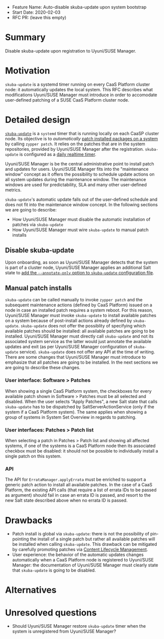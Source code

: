 - Feature Name: Auto-disable skuba-update upon system bootstrap
- Start Date: 2020-02-03
- RFC PR: (leave this empty)

# Summary
[summary]: #summary

Disable skuba-update upon registration to Uyuni/SUSE Manager.

# Motivation
[motivation]: #motivation

<!-- - Why are we doing this?
- What use cases does it support?
- What is the expected outcome?

Describe the problem you are trying to solve, and its constraints, without coupling them too closely to the solution you have in mind. If this RFC is not accepted, the motivation can be used to develop alternative solutions. -->

`skuba-update` is a systemd timer running on every CaaS Platform cluster node: it automatically updates the local system.
This RFC describes what modifications Uyuni/SUSE Manager must introduce in order to accomodate user-defined patching of a SUSE CaaS Platform cluster node.

# Detailed design
[design]: #detailed-design

[`skuba-update`](https://documentation.suse.com/suse-caasp/4/single-html/caasp-admin/#_base_os_updates) is a `systemd` timer that is running locally on each CaaSP cluster node. Its objective is to _automatically_ [patch installed packages on a system](https://github.com/SUSE/skuba/blob/master/skuba-update/skuba_update/skuba_update.py#L325-L329) by calling `zypper patch`.
It relies on the patches that are in the system repositories, provided by Uyuni/SUSE Manager after the registration.
`skuba-update` is configured as a [daily realtime timer](https://github.com/SUSE/skuba/blob/master/skuba-update/skuba_update/skuba-update.timer#L6).

Uyuni/SUSE Manager is be the central administrative point to install patch and updates for users. Uyuni/SUSE Manager fits into the "maintenance window" concept as it offers the possibility to schedule update actions on all system updates during the maintenance window.
The maintenance windows are used for predictability, SLA and many other user-defined metrics.

`skuba-update`'s automatic update falls out of the user-defined schedule and does not fit into the maintenance window concept.
In the following sections we are going to describe:

- How Uyuni/SUSE Manager must disable the automatic installation of patches via `skuba-update`
- How Uyuni/SUSE Manager must wire `skuba-update` to manual patch installs

## Disable skuba-update

Upon onboarding, as soon as Uyuni/SUSE Manager detects that the system is part of a cluster node, Uyuni/SUSE Manager applies an additional Salt state to [add the `--annotate-only` option to `skuba-update` configuration file](https://documentation.suse.com/suse-caasp/4.0/html/caasp-admin/_cluster_updates.html#_disabling_automatic_updates).

## Manual patch installs

`skuba-update` can be called manually to invoke `zypper patch` and the subsequent maintenance actions (defined by CaaS Platform) issued on a node in case an installed patch requires a system reboot.
For this reason, Uyuni/SUSE Manager must invoke `skuba-update` to install available patches on a system because of post-install actions already defined by `skuba-update`.
`skuba-update` does not offer the possiblity of specifying which available patches should be installed: all available patches are going to be installed.
Uyuni/SUSE Manager must directly call `skuba-update` and not its associated system service as the latter would just annotate the available updates and exit (as per Uyuni/SUSE Manager configuration of `skuba-update` service).
`skuba-update` does not offer any API at the time of writing.
There are some changes that Uyuni/SUSE Manager must introduce to emphasize that all patches are going to be installed.
In the next sections we are going to describe these changes.

### User interface: Software > Patches

When showing a single CaaS Platform system, the checkboxes for every available patch shown in Software > Patches must be all selected and disabled. When the user selects "Apply Patches", a new Salt state that calls `skuba-update` has to be dispatched by SaltServerActionService (only if the system if a CaaS Platform system).
The same applies when showing a group of systems in System Set Overview in regards to patching.

### User interfaces: Patches > Patch list

When selecting a patch in Patches > Patch list and showing all affected systems, if one of the systems is a CaaS Platform node then its associated checkbox must be disabled: it should not be possible to individually install a single patch on this system.

### API

The API for `ErrataManager.applyErrata` must be enriched to support a generic patch action to install all available patches. In the case of a CaaS Platform, the existing API calls (that require a list of errata IDs to be passed as argument) should fail in case an errata ID is passed, and resort to the new Salt state described above when no errata ID is passed.

# Drawbacks
[drawbacks]: #drawbacks

<!-- Why should we **not** do this?

  * obscure corner cases
  * will it impact performance?
  * what other parts of the product will be affected?
  * will the solution be hard to maintain in the future? -->

- Patch install is global via `skuba-update`: there is not the possibility of pin-pointing the install of a single patch but rather all available patches will be installed when calling `skuba-update`. This drawback can be mitigated by carefully promoting patches via [Content Lifecycle Management](https://documentation.suse.com/external-tree/en-us/suma/4.0/suse-manager/administration/content-lifecycle.html).
- User experience: the behavior of the automatic updates changes automatically when a CaaS Platform node is registered to Uyuni/SUSE Manager: the documentation of Uyuni/SUSE Manager must clearly state that `skuba-update` is going to be disabled.

# Alternatives
[alternatives]: #alternatives

<!-- - What other designs/options have been considered?
- What is the impact of not doing this? -->

# Unresolved questions
[unresolved]: #unresolved-questions

- Should Uyuni/SUSE Manager restore `skuba-update` timer when the system is unregistered from Uyuni/SUSE Manager?
<!-- - What are the unknowns?
- What can happen if Murphy's law holds true? -->
